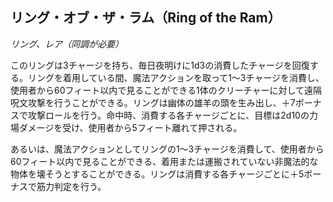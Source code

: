 ## リング・オブ・ザ・ラム（Ring of the Ram）
*リング、レア（同調が必要）*

このリングは3チャージを持ち、毎日夜明けに1d3の消費したチャージを回復する。リングを着用している間、魔法アクションを取って1～3チャージを消費し、使用者から60フィート以内で見ることができる1体のクリーチャーに対して遠隔呪文攻撃を行うことができる。リングは幽体の雄羊の頭を生み出し、＋7ボーナスで攻撃ロールを行う。命中時、消費する各チャージごとに、目標は2d10の力場ダメージを受け、使用者から5フィート離れて押される。

あるいは、魔法アクションとしてリングの1～3チャージを消費して、使用者から60フィート以内で見ることができる、着用または運搬されていない非魔法的な物体を壊そうとすることができる。リングは消費する各チャージごとに＋5ボーナスで筋力判定を行う。